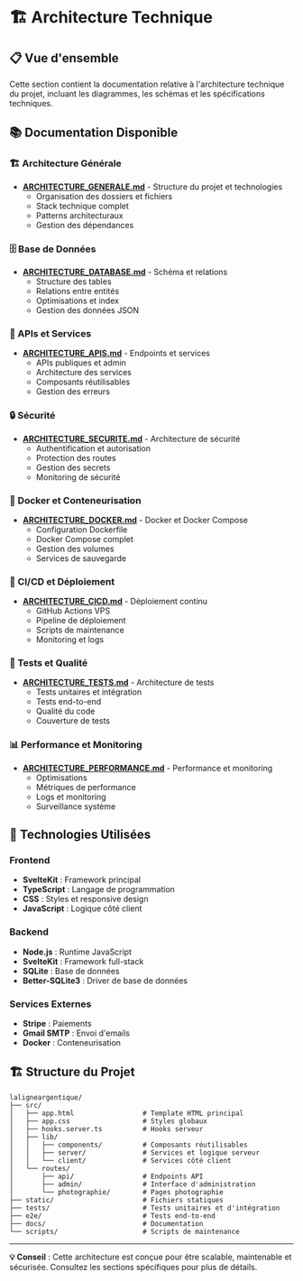 # 🏗️ Architecture Technique

## 📋 Vue d'ensemble

Cette section contient la documentation relative à l'architecture technique du projet, incluant les diagrammes, les schémas et les spécifications techniques.

## 📚 Documentation Disponible

### 🏗️ Architecture Générale
- **[ARCHITECTURE_GENERALE.md](11-architecture-technique/ARCHITECTURE_GENERALE.md)** - Structure du projet et technologies
  - Organisation des dossiers et fichiers
  - Stack technique complet
  - Patterns architecturaux
  - Gestion des dépendances

### 🗄️ Base de Données
- **[ARCHITECTURE_DATABASE.md](11-architecture-technique/ARCHITECTURE_DATABASE.md)** - Schéma et relations
  - Structure des tables
  - Relations entre entités
  - Optimisations et index
  - Gestion des données JSON

### 🔌 APIs et Services
- **[ARCHITECTURE_APIS.md](11-architecture-technique/ARCHITECTURE_APIS.md)** - Endpoints et services
  - APIs publiques et admin
  - Architecture des services
  - Composants réutilisables
  - Gestion des erreurs

### 🔒 Sécurité
- **[ARCHITECTURE_SECURITE.md](11-architecture-technique/ARCHITECTURE_SECURITE.md)** - Architecture de sécurité
  - Authentification et autorisation
  - Protection des routes
  - Gestion des secrets
  - Monitoring de sécurité

### 🐳 Docker et Conteneurisation
- **[ARCHITECTURE_DOCKER.md](11-architecture-technique/ARCHITECTURE_DOCKER.md)** - Docker et Docker Compose
  - Configuration Dockerfile
  - Docker Compose complet
  - Gestion des volumes
  - Services de sauvegarde

### 🔄 CI/CD et Déploiement
- **[ARCHITECTURE_CICD.md](11-architecture-technique/ARCHITECTURE_CICD.md)** - Déploiement continu
  - GitHub Actions VPS
  - Pipeline de déploiement
  - Scripts de maintenance
  - Monitoring et logs

### 🧪 Tests et Qualité
- **[ARCHITECTURE_TESTS.md](11-architecture-technique/ARCHITECTURE_TESTS.md)** - Architecture de tests
  - Tests unitaires et intégration
  - Tests end-to-end
  - Qualité du code
  - Couverture de tests

### 📊 Performance et Monitoring
- **[ARCHITECTURE_PERFORMANCE.md](11-architecture-technique/ARCHITECTURE_PERFORMANCE.md)** - Performance et monitoring
  - Optimisations
  - Métriques de performance
  - Logs et monitoring
  - Surveillance système

## 🎯 Technologies Utilisées

### Frontend
- **SvelteKit** : Framework principal
- **TypeScript** : Langage de programmation
- **CSS** : Styles et responsive design
- **JavaScript** : Logique côté client

### Backend
- **Node.js** : Runtime JavaScript
- **SvelteKit** : Framework full-stack
- **SQLite** : Base de données
- **Better-SQLite3** : Driver de base de données

### Services Externes
- **Stripe** : Paiements
- **Gmail SMTP** : Envoi d'emails
- **Docker** : Conteneurisation

## 🏗️ Structure du Projet

```
laligneargentique/
├── src/
│   ├── app.html                 # Template HTML principal
│   ├── app.css                  # Styles globaux
│   ├── hooks.server.ts          # Hooks serveur
│   ├── lib/
│   │   ├── components/          # Composants réutilisables
│   │   ├── server/              # Services et logique serveur
│   │   └── client/              # Services côté client
│   └── routes/
│       ├── api/                 # Endpoints API
│       ├── admin/               # Interface d'administration
│       └── photographie/        # Pages photographie
├── static/                      # Fichiers statiques
├── tests/                       # Tests unitaires et d'intégration
├── e2e/                         # Tests end-to-end
├── docs/                        # Documentation
└── scripts/                     # Scripts de maintenance
```

---

**💡 Conseil** : Cette architecture est conçue pour être scalable, maintenable et sécurisée. Consultez les sections spécifiques pour plus de détails.
